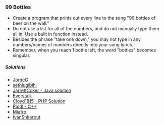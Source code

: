 ### 99 Bottles
- Create a program that prints out every line to the song "99 bottles of beer on the wall."
- Do not use a list for all of the numbers, and do not manually type them all in. Use a built in function instead.
- Besides the phrase "take one down," you may not type in any numbers/names of numbers directly into your song lyrics.
- Remember, when you reach 1 bottle left, the word "bottles" becomes singular.

##### Solutions
- [JorgeG](https://github.com/JorgeG/solutions/blob/master/99-bottles/bottles.py)
- [sethlugibihl](https://github.com/sethlugibihl/BeginnerProjectSolutions/blob/master/99Bottles.py)
- [JarrettCoker - Java solution](https://github.com/JarrettCoker/Beginner-Projects/blob/master/projects/99-bottles/BeerSong.java)
- [Everstalk](https://github.com/Everstalk/BP/blob/master/99%20Bottles.py)
- [Cloyd1815 - PHP Solution](https://github.com/cloyd1815/bottles/blob/master/99-botles.php)
- [Piddl - C++](https://github.com/piddl/randomprojects/blob/master/99-bottles.cpp)
- [Miafro](https://github.com/miafro/Python-Beginner-Projects/blob/master/99-bottles.py)
- [IvanShkarbut](https://github.com/IvanShkarbut/Solution-for-99-bottles.git)
